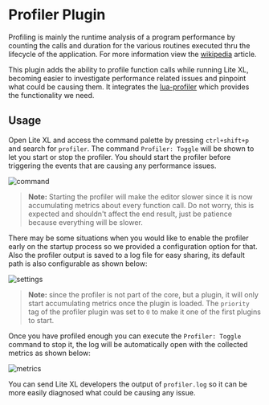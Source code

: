 # Profiler Plugin

Profiling is mainly the runtime analysis of a program performance by counting
the calls and duration for the various routines executed thru the lifecycle
of the application. For more information view the [wikipedia] article.

This plugin adds the ability to profile function calls while running Lite XL,
becoming easier to investigate performance related issues and pinpoint what
could be causing them. It integrates the [lua-profiler] which provides
the functionality we need.

## Usage

Open Lite XL and access the command palette by pressing `ctrl+shift+p` and
search for `profiler`. The command `Profiler: Toggle` will be shown to let you
start or stop the profiler. You should start the profiler before triggering
the events that are causing any performance issues.

![command](https://user-images.githubusercontent.com/1702572/202113672-6ba593d9-03be-4462-9e82-e3339cf2722f.png)

> **Note:** Starting the profiler will make the editor slower since it is
> now accumulating metrics about every function call. Do not worry, this is
> expected and shouldn't affect the end result, just be patience because
> everything will be slower.

There may be some situations when you would like to enable the profiler
early on the startup process so we provided a configuration option for that.
Also the profiler output is saved to a log file for easy sharing, its default
path is also configurable as shown below:

![settings](https://user-images.githubusercontent.com/1702572/202113713-7e932b4f-3283-42e6-af92-a1aa9ad09bde.png)

> **Note:** since the profiler is not part of the core, but a plugin, it will
> only start accumulating metrics once the plugin is loaded. The `priority`
> tag of the profiler plugin was set to `0` to make it one of the first
> plugins to start.

Once you have profiled enough you can execute the `Profiler: Toggle` command
to stop it, the log will be automatically open with the collected metrics
as shown below:

![metrics](https://user-images.githubusercontent.com/1702572/202113736-ef8d550c-130e-4372-b66c-694ee5f4c5c0.png)

You can send Lite XL developers the output of `profiler.log` so it can be
more easily diagnosed what could be causing any issue.

[wikipedia]: https://en.wikipedia.org/wiki/Profiling_(computer_programming)
[lua-profiler]: https://github.com/charlesmallah/lua-profiler
